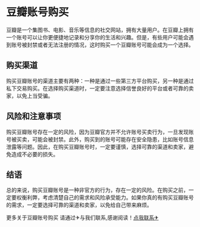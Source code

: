 # 豆瓣账号购买

豆瓣是一个集图书、电影、音乐等信息的社交网站，拥有大量用户。在豆瓣上拥有一个账号可以让你更便捷地记录和分享你的生活和兴趣。但是，有些用户可能会遇到账号被封禁或者无法注册的情况，这时购买一个豆瓣账号可能会成为一个选择。

## 购买渠道

购买豆瓣账号的渠道主要有两种：一种是通过一些第三方平台购买，另一种是通过私下交易购买。在选择购买渠道时，一定要注意选择信誉良好的平台或者可靠的卖家，以免上当受骗。

## 风险和注意事项

购买豆瓣账号存在一定的风险，因为豆瓣官方并不允许账号买卖行为，一旦发现账号被买卖，可能会被封禁。此外，购买到的账号可能存在安全隐患，比如账号信息泄露等问题。因此，在购买豆瓣账号时，一定要谨慎，选择可靠的渠道和卖家，避免造成不必要的损失。

## 结语

总的来说，购买豆瓣账号是一种非官方的行为，存在一定的风险。在购买之前，一定要权衡利弊，考虑清楚自己的需求和风险承受能力。如果你真的有购买豆瓣账号的需求，一定要选择可靠的渠道和卖家，以免给自己带来麻烦。

更多关于豆瓣账号购买 请通过✈与我们联系,感谢阅读！[点我联系✈](https://s.G208.com)
